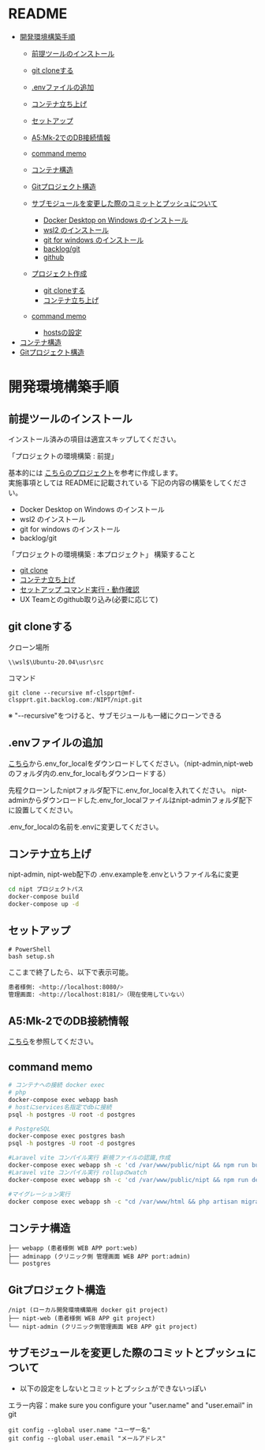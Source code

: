 # README <!-- omit in toc -->
- [開発環境構築手順](#開発環境構築手順)
  - [前提ツールのインストール](#前提ツールのインストール)
  - [git cloneする](#git-cloneする)
  - [.envファイルの追加](#envファイルの追加)
  - [コンテナ立ち上げ](#コンテナ立ち上げ)
  - [セットアップ](#セットアップ)
  - [A5:Mk-2でのDB接続情報](#a5mk-2でのdb接続情報)
  - [command memo](#command-memo)
  - [コンテナ構造](#コンテナ構造)
  - [Gitプロジェクト構造](#gitプロジェクト構造)
  - [サブモジュールを変更した際のコミットとプッシュについて](#サブモジュールを変更した際のコミットとプッシュについて)

    - [Docker Desktop on Windows のインストール](#docker-desktop-on-windows-のインストール)
    - [wsl2 のインストール](#wsl2-のインストール)
    - [git for windows のインストール](#git-for-windows-のインストール)
    - [backlog/git](#backloggit)
    - [github](#github)
  - [プロジェクト作成](#プロジェクト作成)
    - [git cloneする](#git-cloneする)
    - [コンテナ立ち上げ](#コンテナ立ち上げ)
  - [command memo](#command-memo)
    - [hostsの設定](#hostsの設定)
- [コンテナ構造](#コンテナ構造)
- [Gitプロジェクト構造](#Gitプロジェクト構造)

# 開発環境構築手順

## 前提ツールのインストール

インストール済みの項目は適宜スキップしてください。

「プロジェクトの環境構築 : 前提」

基本的には [こちらのプロジェクト](https://mf-clspprt.backlog.com/git/BC_KRT/bc_krt/tree/develop)を参考に作成します。  
実施事項としては READMEに記載されている 下記の内容の構築をしてください。  
- Docker Desktop on Windows のインストール
- wsl2 のインストール
- git for windows のインストール
- backlog/git

「プロジェクトの環境構築 : 本プロジェクト」
構築すること
- [git clone](#git-clone)
- [コンテナ立ち上げ](#コンテナ立ち上げ)
- [セットアップ コマンド実行・動作確認](#セットアップ・動作確認)
- UX Teamとのgithub取り込み(必要に応じて)

## git cloneする

クローン場所

```
\\wsl$\Ubuntu-20.04\usr\src
```

コマンド

```
git clone --recursive mf-clspprt@mf-clspprt.git.backlog.com:/NIPT/nipt.git
```

※ "--recursive"をつけると、サブモジュールも一緒にクローンできる


## .envファイルの追加

[こちら](https://drive.google.com/drive/folders/1itTLI1XY-k4gNDeQ7sddsj91NfP7Gu00)から.env_for_localをダウンロードしてください。（nipt-admin,nipt-webのフォルダ内の.env_for_localもダウンロードする）

先程クローンしたniptフォルダ配下に.env_for_localを入れてください。
nipt-adminからダウンロードした.env_for_localファイルはnipt-adminフォルダ配下に設置してください。

.env_for_localの名前を.envに変更してください。
## コンテナ立ち上げ
nipt-admin, nipt-web配下の
.env.exampleを.envというファイル名に変更

```bash
cd nipt プロジェクトパス
docker-compose build
docker-compose up -d
```

## セットアップ

```shell
# PowerShell
bash setup.sh
```

ここまで終了したら、以下で表示可能。

```bash
患者様側: <http://localhost:8080/>
管理画面: <http://localhost:8181/>（現在使用していない）
```

## A5:Mk-2でのDB接続情報
[こちら](https://drive.google.com/drive/folders/12wf-V1eRQvKGp-xZSDjnKK9DmO-5vM_o)を参照してください。

## command memo

```bash
# コンテナへの接続 docker exec
# php
docker-compose exec webapp bash
# hostにservices名指定でdbに接続
psql -h postgres -U root -d postgres

# PostgreSQL
docker-compose exec postgres bash
psql -h postgres -U root -d postgres
```

```bash
#Laravel vite コンパイル実行 新規ファイルの認識,作成
docker-compose exec webapp sh -c 'cd /var/www/public/nipt && npm run build'
#Laravel vite コンパイル実行 rollupのwatch
docker-compose exec webapp sh -c 'cd /var/www/public/nipt && npm run dev'
```

```bash
#マイグレーション実行
docker compose exec webapp sh -c "cd /var/www/html && php artisan migrate:refresh --seed"
```

## コンテナ構造

```text
├── webapp (患者様側 WEB APP port:web)
├── adminapp (クリニック側 管理画面 WEB APP port:admin)
└── postgres
```

## Gitプロジェクト構造
```text
/nipt (ローカル開発環境構築用 docker git project)
├── nipt-web (患者様側 WEB APP git project)
└── nipt-admin (クリニック側管理画面 WEB APP git project)
```

## サブモジュールを変更した際のコミットとプッシュについて

- 以下の設定をしないとコミットとプッシュができないっぽい

エラー内容：make sure you configure your "user.name" and "user.email" in git

```
git config --global user.name "ユーザー名"
git config --global user.email "メールアドレス"
```